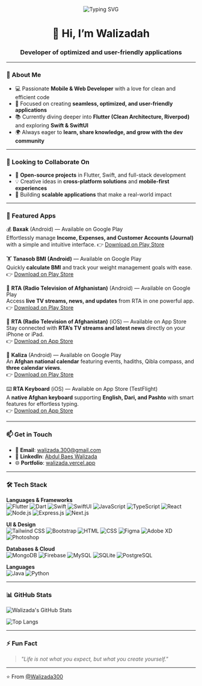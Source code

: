 <p align="center">
  <img src="https://readme-typing-svg.demolab.com?font=Fira+Code&duration=4000&pause=1000&center=true&vCenter=true&width=435&lines=Hi+%F0%9F%91%8B+I'm+Walizadah!;Mobile+%26+Full-stack+Developer;Flutter+is+my+superpower!;Now+learning+Swift+%26+SwiftUI" alt="Typing SVG" />
</p>

<h1 align="center">👋 Hi, I’m Walizadah</h1>
<h3 align="center">Developer of optimized and user-friendly applications</h3>

---

### 👀 About Me

- 💻 Passionate **Mobile & Web Developer** with a love for clean and efficient code  
- 🎯 Focused on creating **seamless, optimized, and user-friendly applications**  
- 📚 Currently diving deeper into **Flutter (Clean Architecture, Riverpod)** and exploring **Swift & SwiftUI**  
- 🌍 Always eager to **learn, share knowledge, and grow with the dev community**  

---

### 💞️ Looking to Collaborate On

- 🚀 **Open-source projects** in Flutter, Swift, and full-stack development  
- 💡 Creative ideas in **cross-platform solutions** and **mobile-first experiences**  
- 🤝 Building **scalable applications** that make a real-world impact  

---

### 📱 Featured Apps

💰 **Baxak** (Android) — Available on Google Play  
Effortlessly manage **Income, Expenses, and Customer Accounts (Journal)** with a simple and intuitive interface.
👉 [Download on Play Store](https://play.google.com/store/apps/details?id=com.walizada.baxak)

🏋️ **Tanasob BMI (Android)** — Available on Google Play  
Quickly **calculate BMI** and track your weight management goals with ease.  
👉 [Download on Play Store](https://play.google.com/store/apps/details?id=com.walizada.tanasob_bmi)

📰 **RTA (Radio Television of Afghanistan)** (Android) — Available on Google Play  
Access **live TV streams, news, and updates** from RTA in one powerful app.  
👉 [Download on Play Store](https://play.google.com/store/apps/details?id=com.rta.media)

📰 **RTA (Radio Television of Afghanistan)** (iOS) — Available on App Store  
Stay connected with **RTA’s TV streams and latest news** directly on your iPhone or iPad.  
👉 [Download on App Store](https://apps.apple.com/af/app/rta-%D9%85%D9%84%DB%8C/id6744917508)

📆 **Kaliza** (Android) — Available on Google Play  
An **Afghan national calendar** featuring events, hadiths, Qibla compass, and **three calendar views**.  
👉 [Download on Play Store](https://play.google.com/store/apps/details?id=com.rta.kaliza)

⌨️ **RTA Keyboard** (iOS) — Available on App Store (TestFlight)  
A **native Afghan keyboard** supporting **English, Dari, and Pashto** with smart features for effortless typing.  
👉 [Download on App Store](https://testflight.apple.com/join/fHFa4fmX)


---

### 📫 Get in Touch

- 📧 **Email**: walizada.300@gmail.com  
- 💼 **LinkedIn**: [Abdul Baes Walizada](https://www.linkedin.com/in/abdulbaeswalizadah/)  
- 🌐 **Portfolio**: [walizada.vercel.app](http://walizada.vercel.app/)

---

### 🛠️ Tech Stack

**Languages & Frameworks**  
![Flutter](https://img.shields.io/badge/Flutter-02569B?style=flat-square&logo=flutter&logoColor=white)
![Dart](https://img.shields.io/badge/Dart-0175C2?style=flat-square&logo=dart&logoColor=white)
![Swift](https://img.shields.io/badge/Swift-FA7343?style=flat-square&logo=swift&logoColor=white)
![SwiftUI](https://img.shields.io/badge/SwiftUI-4497DF?style=flat-square&logo=swift&logoColor=white)
![JavaScript](https://img.shields.io/badge/JavaScript-F7DF1E?style=flat-square&logo=javascript&logoColor=black)
![TypeScript](https://img.shields.io/badge/TypeScript-3178C6?style=flat-square&logo=typescript&logoColor=white)
![React](https://img.shields.io/badge/React-20232A?style=flat-square&logo=react)
![Node.js](https://img.shields.io/badge/Node.js-339933?style=flat-square&logo=node.js&logoColor=white)
![Express.js](https://img.shields.io/badge/Express.js-000000?style=flat-square&logo=express&logoColor=white)
![Next.js](https://img.shields.io/badge/Next.js-000000?style=flat-square&logo=next.js)

**UI & Design**  
![Tailwind CSS](https://img.shields.io/badge/Tailwind_CSS-38B2AC?style=flat-square&logo=tailwind-css&logoColor=white)
![Bootstrap](https://img.shields.io/badge/Bootstrap-563D7C?style=flat-square&logo=bootstrap&logoColor=white)
![HTML](https://img.shields.io/badge/HTML5-E34F26?style=flat-square&logo=html5&logoColor=white)
![CSS](https://img.shields.io/badge/CSS3-1572B6?style=flat-square&logo=css3)
![Figma](https://img.shields.io/badge/Figma-F24E1E?style=flat-square&logo=figma&logoColor=white)
![Adobe XD](https://img.shields.io/badge/AdobeXD-FF61F6?style=flat-square&logo=adobe-xd)
![Photoshop](https://img.shields.io/badge/Photoshop-31A8FF?style=flat-square&logo=adobe-photoshop&logoColor=white)

**Databases & Cloud**  
![MongoDB](https://img.shields.io/badge/MongoDB-4EA94B?style=flat-square&logo=mongodb&logoColor=white)
![Firebase](https://img.shields.io/badge/Firebase-FFCA28?style=flat-square&logo=firebase&logoColor=black)
![MySQL](https://img.shields.io/badge/MySQL-4479A1?style=flat-square&logo=mysql)
![SQLite](https://img.shields.io/badge/SQLite-003B57?style=flat-square&logo=sqlite)
![PostgreSQL](https://img.shields.io/badge/PostgreSQL-336791?style=flat-square&logo=postgresql)

**Languages**  
![Java](https://img.shields.io/badge/Java-ED8B00?style=flat-square&logo=java&logoColor=white)
![Python](https://img.shields.io/badge/Python-3776AB?style=flat-square&logo=python&logoColor=white)

---

### 📊 GitHub Stats

![Walizada's GitHub Stats](https://github-readme-stats.vercel.app/api?username=Walizada300&show_icons=true&theme=tokyonight)

![Top Langs](https://github-readme-stats.vercel.app/api/top-langs/?username=Walizada300&layout=compact&theme=tokyonight)

---

### ⚡ Fun Fact

> *"Life is not what you expect, but what you create yourself."*

---

⭐️ From [@Walizada300](https://github.com/Walizada300)
